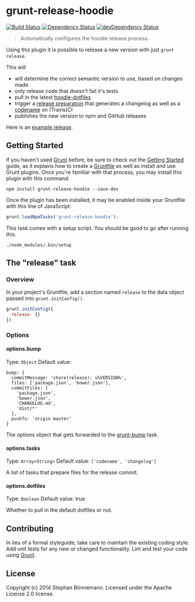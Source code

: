 # grunt-release-hoodie
[![Build Status](https://travis-ci.org/hoodiehq/grunt-release-hoodie.svg)](https://travis-ci.org/hoodiehq/grunt-release-hoodie)
[![Dependency Status](https://david-dm.org/hoodiehq/grunt-release-hoodie.svg)](https://david-dm.org/hoodiehq/grunt-release-hoodie)
[![devDependency Status](https://david-dm.org/hoodiehq/grunt-release-hoodie/dev-status.svg)](https://david-dm.org/hoodiehq/grunt-release-hoodie#info=devDependencies)

> Automatically configures the hoodie release process.

Using this plugin it is possible to release a new version with just `grunt release`.

This will
- will determine the correct semantic version to use, based on changes made
- only release code that doesn't fail it's tests
- pull in the latest [hoodie-dotfiles](https://github.com/hoodiehq/hoodie-dotfiles)
- trigger a [release preparation](tasks/prepare-release.js) that generates a changelog as well as a [codename](tasks/codename.js) on (Travis)CI 
- publishes the new version to npm and GitHub releases

Here is an [example release](https://github.com/hoodiehq/hoodie-cli/releases/tag/v0.5.5).

## Getting Started
If you haven't used [Grunt](http://gruntjs.com/) before, be sure to check out the [Getting Started](http://gruntjs.com/getting-started) guide, as it explains how to create a [Gruntfile](http://gruntjs.com/sample-gruntfile) as well as install and use Grunt plugins. Once you're familiar with that process, you may install this plugin with this command:

```shell
npm install grunt-release-hoodie --save-dev
```

Once the plugin has been installed, it may be enabled inside your Gruntfile with this line of JavaScript:

```js
grunt.loadNpmTasks('grunt-release-hoodie');
```

This task comes with a setup script. You should be good to go after running this.

```shell
./node_modules/.bin/setup
```

## The "release" task

### Overview
In your project's Gruntfile, add a section named `release` to the data object passed into `grunt.initConfig()`.

```js
grunt.initConfig({
  release: {}
})
```

### Options

#### options.bump
Type: `Object`
Default value:
```
bump: {
  commitMessage: 'chore(release): v%VERSION%',
  files: ['package.json', 'bower.json'],
  commitFiles: [
    'package.json',
    'bower.json',
    'CHANGELOG.md',
    'dist/*'
  ],
  pushTo: 'origin master'
}
```

The options object that gets forwarded to the [grunt-bump](https://github.com/vojtajina/grunt-bump) task.

#### options.tasks
Type: `Array<String>`
Default value: `['codename', 'changelog']`

A list of tasks that prepare files for the release commit.

#### options.dotfiles
Type: `Boolean`
Default value: true

Whether to pull in the default dotfiles or not.

## Contributing
In lieu of a formal styleguide, take care to maintain the existing coding style. Add unit tests for any new or changed functionality. Lint and test your code using [Grunt](http://gruntjs.com/).

## License
Copyright (c) 2014 Stephan Bönnemann. Licensed under the Apache License 2.0 license.
